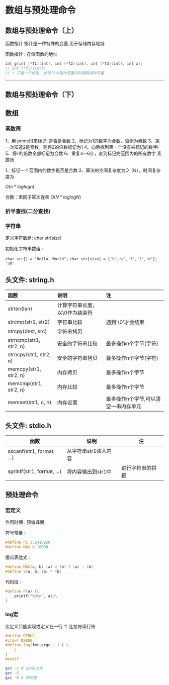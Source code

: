 # 数组与预处理命令

## 数组与预处理命令（上）

函数指针
指针是一种特殊的变量
用于存储内存地址

函数指针 : 存储函数的地址

```C
int g(int (*f1)(int), int (*f2)(int), int (*f3)(int), int x);
// int (*f1)(int);
// * 只是一个标志, 标记f1为指针变量中的函数指针变量
```

---

## 数组与预处理命令（下）

## 数组

### 素数筛

1、用 prime[i]来标记i 是否是合数
2、标记为1的数字为合数，否则为素数
3、第⼀次知道2是素数，则将2的倍数标记为1
4、向后找到第⼀个没有被标记的数字i
5、将i 的倍数全部标记为合数
6、重复4--6步，直到标记完范围内的所有数字
素数筛

1、标记一个范围内的数字是否是合数
2、算法的空间复杂度为O（N），时间复杂度为

$O(n*loglogn)$

合数：素因子幂次连乘
$O(N*loglogN)$

### 折半查找(二分查找)

### 字符串

定义字符数组: char str[size]

初始化字符串数组 :

`char str[] = "Hello, World";`
`char str[size] = {'h','e','l','l','o'};`
`'/0'`

## 头文件: string.h

| 函数 | 说明 |注|
|:---   | :--- | :--- |
| strlen(len) | 计算字符串长度，以\0作为结束符 ||
|strcmp(str1, str2)|字符串比较|遇到'\0'才会结束|
|strcpy(dest, src)|字符串拷贝||
|strncmp(str1, str2, n)|安全的字符串比较|最多操作n个字节(字符)|
|strncpy(str1, str2, n)|安全的字符串拷贝|最多操作n个字节(字符)|
|memcpy(str1, str2, n)|内存拷贝|最多操作n个字节|
|memcmp(str1, str2, n)|内存比较|最多操作n个字节|
|memset(str1, c, n)|内存设置|最多操作n个字节,可以清空一串内存单元|

## 头文件: stdio.h

| 函数 | 说明 |注|
|---   | --- | --- |
| sscanf(str1, format, ...) |从字符串str1读入内容||
|sprintf(str1, format, ...)|将内容输出到str1中|进行字符串的拼接|

## 预处理命令

### 宏定义

作用时期 : 预编译期

符号常量 :

```C++
#define PI 3.1415926
#define MAX_N 10000
```

傻瓜表达式 :

```C++
#define MAX(a, b) (a) > (b) ? (a) : (b)
#define S(a, b) (a) * (b)
```

代码段 :

```C++
#define P(a) {\
    printf("%d\n", a);\
}
```

### log宏

宏定义只能实现或定义在一行
'\\' 连接符续行符

```C++
#define DEBUG
#ifdef DEBUG
#define log(fmt,argc...) { \
    \
}
#endif
```

```bash
gcc -c # 生成o文件
gcc -S
gcc -E # 预处理
```
